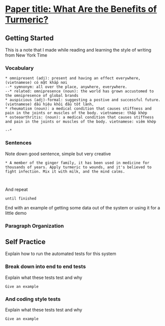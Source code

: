 # [Paper title: What Are the Benefits of Turmeric?](https://www.nytimes.com/2019/10/16/style/self-care/turmeric-benefits.html?action=click&module=Top%20Stories&pgtype=Homepage)

## Getting Started

This is a note that I made while reading and learning the style of writing from New York Time

### Vocabulary

```
* omnipresent (adj): present and having an effect everywhere, (vietnamese) có mặt khắp nơi
--* symnonym: all over the place, anywhere, everywhere.
--* related: omnipresence (noun): the world has grown accustomed to the omnipresence of global brands
* auspicious (adj)-formal: suggesting a postive and successful future. (vietnamese) dấu hiệu khỏi đầu tốt lành, 
* rheumatism (noun): a medical condition that causes stiffness and pain in the joints or muscles of the body. vietnamese: thấp khớp
* osteoarthritis: (noun): a medical condition that causes stiffness and pain in the joints or muscles of the body. vietnamese: viêm khớp 

--* 
```

### Sentences


Note down good sentence, simple but very creative
```
* A member of the ginger family, it has been used in medicine for thousands of years. Apply turmeric to wounds, and it's believed to fight infection. Mix it with milk, and the mind calms. 



```

And repeat

```
until finished
```

End with an example of getting some data out of the system or using it for a little demo


### Paragraph Organization

## Self Practice

Explain how to run the automated tests for this system

### Break down into end to end tests

Explain what these tests test and why

```
Give an example
```

### And coding style tests

Explain what these tests test and why

```
Give an example
```
